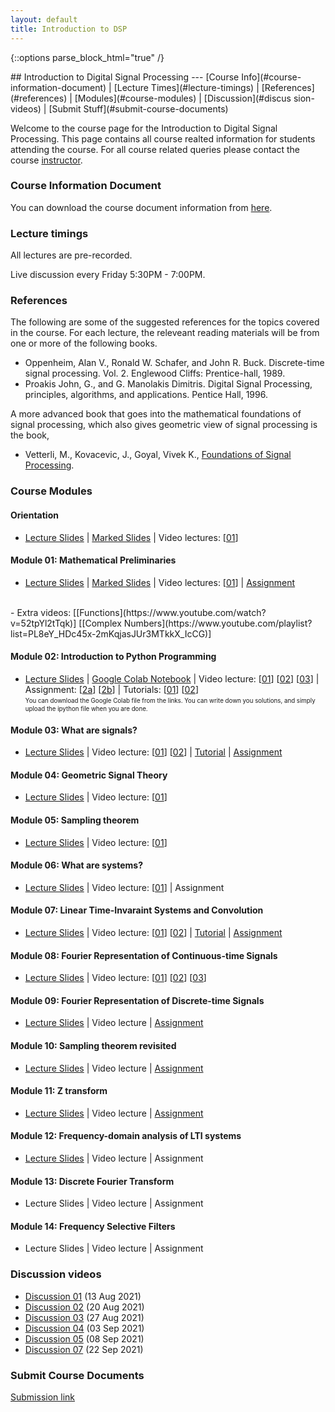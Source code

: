 ```yaml
---
layout: default
title: Introduction to DSP
---
```

{::options parse_block_html="true" /}
<div class="well">
## Introduction to Digital Signal Processing
---
[Course Info](#course-information-document) |
[Lecture Times](#lecture-timings) |
[References](#references) |
[Modules](#course-modules) |
[Discussion](#discus    sion-videos) | 
[Submit Stuff](#submit-course-documents)

Welcome to the course page for the Introduction to Digital Signal Processing. This page contains all course realted information for students attending the course. For all course related queries please contact the course [instructor](mailto:siva82kb@cmcvellore.ac.in).


### Course Information Document
You can download the course document information from [here](https://github.com/siva82kb/teaching/raw/master/intro_to_dsp/info/course_info.pdf).


### Lecture timings
All lectures are pre-recorded.

Live discussion every Friday 5:30PM - 7:00PM.

### References
The following are some of the suggested references for the topics covered in the course. For each lecture, the releveant reading materials will be from one or more of the following books.

- Oppenheim, Alan V., Ronald W. Schafer, and John R. Buck. Discrete-time signal processing. Vol. 2. Englewood Cliffs: Prentice-hall, 1989.
- Proakis John, G., and G. Manolakis Dimitris. Digital Signal Processing, principles, algorithms, and applications. Pentice Hall, 1996.

A more advanced book that goes into the mathematical foundations of signal processing, which also gives geometric view of signal processing is the book,

 - Vetterli, M., Kovacevic, J., Goyal, Vivek K., <a href="http://fourierandwavelets.org/">Foundations of Signal Processing</a>.

### Course Modules
#### Orientation
- [Lecture Slides](https://github.com/siva82kb/teaching/raw/master/intro_to_dsp/lectures/00-orientation/orientation.pdf) |
[Marked Slides](https://github.com/siva82kb/teaching/raw/master/intro_to_dsp/written_slides/orientation.pdf) |
Video lectures: 
[[01](https://youtu.be/n8LgrM7dAh0)]

#### Module 01: Mathematical Preliminaries
- [Lecture Slides](https://github.com/siva82kb/teaching/raw/master/intro_to_dsp/lectures/01-mathprelim/mathprelim.pdf) |
[Marked Slides](https://github.com/siva82kb/teaching/raw/master/intro_to_dsp/written_slides/mathprelim.pdf) |
Video lectures: 
[[01](https://youtu.be/h3I_REUCsbA)] |
[Assignment](https://github.com/siva82kb/teaching/raw/master/intro_to_dsp/assignment/00-mathprelim/mathprelim.pdf)
<br>
- Extra videos: [[Functions](https://www.youtube.com/watch?v=52tpYl2tTqk)] [[Complex Numbers](https://www.youtube.com/playlist?list=PL8eY_HDc45x-2mKqjasJUr3MTkkX_IcCG)]

#### Module 02: Introduction to Python Programming
- [Lecture Slides](https://github.com/siva82kb/teaching/raw/master/intro_to_dsp/lectures/02-introtopython/introtopython.pdf) |
[Google Colab Notebook](https://colab.research.google.com/drive/1wW8mIdTPh-m57SgT8eX79ebIePl3i8WB?usp=sharing) | 
Video lecture:
[[01](https://youtu.be/1eXOSy_AHdM)]
[[02](https://youtu.be/SOLMLhd_EIs)]
[[03](https://youtu.be/Rzvn0RAgetU)] |
Assignment:
[[2a](https://colab.research.google.com/drive/1ace6SfidqHufxbEGk5ScBR7TeY8Cz8fl?usp=sharing)]
[[2b](https://colab.research.google.com/drive/1J_2wYix54B9nwWMF1OPmQBj5jIF35yy9?usp=sharing)] |
Tutorials: [[01](https://colab.research.google.com/drive/1JVoN9L4mn6LnKH6uyK1ayO2vXfAnORzY?usp=sharing)] 
[[02](https://colab.research.google.com/drive/1x2SmGkODkz47l68hMyTTTVV5MbZqP5Bu?usp=sharing)]<br>
<sub><sup>You can download the Google Colab file from the links. You can write down you solutions, and simply upload the ipython file when you are done.</sup></sub>

#### Module 03: What are signals?
- [Lecture Slides](https://github.com/siva82kb/teaching/raw/master/intro_to_dsp/lectures/03-signals/signals.pdf) |
Video lecture:
[[01](https://youtu.be/q3m944tOGzE)]
[[02](https://youtu.be/QBt0hPJOELY)] |
[Tutorial](https://github.com/siva82kb/teaching/raw/master/intro_to_dsp/tutorials/02-signals/tutorial-signals.pdf) |
[Assignment](https://github.com/siva82kb/teaching/raw/master/intro_to_dsp/assignment/02-signals/signals.pdf)

#### Module 04: Geometric Signal Theory
- [Lecture Slides](https://github.com/siva82kb/teaching/raw/master/intro_to_dsp/lectures/04-geometricsignaltheory/geometricsignaltheory.pdf) |
Video lecture: [[01](https://youtu.be/QZqRU7kwsXE)]

#### Module 05: Sampling theorem
- [Lecture Slides](https://github.com/siva82kb/teaching/raw/master/intro_to_dsp/lectures/05-samplingtheorem/samplingtheorem.pdf) |
Video lecture: [[01](https://youtu.be/0HUQt8eE6LE)]

#### Module 06: What are systems?
- [Lecture Slides](https://github.com/siva82kb/teaching/raw/master/intro_to_dsp/lectures/06-systems/systems.pdf) |
Video lecture: [[01](https://youtu.be/GgNmZyYHAjQ)] |
Assignment

#### Module 07: Linear Time-Invaraint Systems and Convolution
- [Lecture Slides](https://github.com/siva82kb/teaching/raw/master/intro_to_dsp/lectures/07-ltisystems/ltisystems.pdf) |
Video lecture: [[01](https://youtu.be/nWwPqLqZFF8)] [[02](https://youtu.be/louRwQAY3I4)] |
[Tutorial](https://github.com/siva82kb/teaching/raw/master/intro_to_dsp/tutorials/05-06_systems-lti/tutorial-systems-lti.pdf) |
[Assignment](https://colab.research.google.com/drive/1QEv6w-iJGR3Isw6AtXI8MqTc9Jq_U3zU?usp=sharing)

#### Module 08: Fourier Representation of Continuous-time Signals
- [Lecture Slides](https://github.com/siva82kb/teaching/raw/master/intro_to_dsp/lectures/08-fourier-ct/fourier-ct.pdf) |
Video lecture: [[01](https://youtu.be/isJZeiWhhLI)] [[02](https://youtu.be/8-QqBFQTJuQ)] [[03](https://youtu.be/p00HvSKdtoc)]

#### Module 09: Fourier Representation of Discrete-time Signals
- [Lecture Slides](https://github.com/siva82kb/teaching/raw/master/intro_to_dsp/lectures/09-fourier-dt/fourier-dt.pdf) |
Video lecture |
[Assignment](https://github.com/siva82kb/teaching/raw/master/intro_to_dsp/assignment/04-fourier/fourier.pdf)

#### Module 10: Sampling theorem revisited
- [Lecture Slides](https://github.com/siva82kb/teaching/raw/master/intro_to_dsp/lectures/10-sampling-revisited/sampling-revisited.pdf) |
Video lecture |
[Assignment](https://github.com/siva82kb/teaching/raw/master/intro_to_dsp/assignment/05-samplingrevisted/samplingrevisted.pdf)

#### Module 11: Z transform
- [Lecture Slides](https://github.com/siva82kb/teaching/raw/master/intro_to_dsp/lectures/11-ztransform/ztransform.pdf) |
Video lecture |
[Assignment](https://github.com/siva82kb/teaching/raw/master/intro_to_dsp/assignment/06-ztransform/ztransform.pdf)

#### Module 12: Frequency-domain analysis of LTI systems
- [Lecture Slides](https://github.com/siva82kb/teaching/raw/master/intro_to_dsp/lectures/12-freqresplti/freqresplti.pdf) |
Video lecture |
Assignment

#### Module 13: Discrete Fourier Transform
- Lecture Slides |
Video lecture |
Assignment

#### Module 14: Frequency Selective Filters
- Lecture Slides |
Video lecture |
Assignment


### Discussion videos
- [Discussion 01](https://youtu.be/yUq7RIp1VLo) (13 Aug 2021)
- [Discussion 02](https://youtu.be/d1gH2OCJJL4) (20 Aug 2021)
- [Discussion 03](https://youtu.be/tWRTDyL08es) (27 Aug 2021)
- [Discussion 04](https://youtu.be/4Df8UyNxDA8) (03 Sep 2021)
- [Discussion 05](https://youtu.be/c4nfxak-BxY) (08 Sep 2021)
- [Discussion 07](https://youtu.be/5CYayZeL7yg) (22 Sep 2021)


### Submit Course Documents
[Submission link](https://forms.gle/AAKEZZx1aFd58nd48)

</div>
